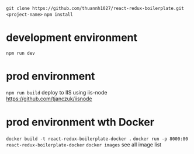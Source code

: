 `git clone https://github.com/thuannh1027/react-redux-boilerplate.git <project-name>`
`npm install`

# development environment
  `npm run dev`
# prod environment
  `npm run build`
  deploy to IIS using iis-node https://github.com/tjanczuk/iisnode
# prod environment wth Docker
  `docker build -t react-redux-boilerplate-docker .`
  `docker run -p 8000:80 react-redux-boilerplate-docker`
  `docker images` see all image list

